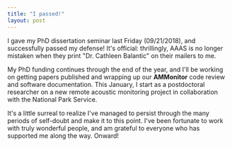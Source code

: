 ```yaml
---
title: "I passed!"
layout: post
---
```


I gave my PhD dissertation seminar last Friday (09/21/2018), and successfully passed my defense! It's official: thrillingly, AAAS is no longer mistaken when they print "Dr. Cathleen Balantic" on their mailers to me. 

My PhD funding continues through the end of the year, and I'll be working on getting papers published and wrapping up our **AMMonitor** code review and software documentation. This January, I start as a postdoctoral researcher on a new remote acoustic monitoring project in collaboration with the National Park Service. 

It's a little surreal to realize I've managed to persist through the many periods of self-doubt and make it to this point. I've been fortunate to work with truly wonderful people, and am grateful to everyone who has supported me along the way. Onward!


